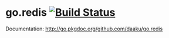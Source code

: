 go.redis [![Build Status](https://secure.travis-ci.org/daaku/go.redis.png)](http://travis-ci.org/daaku/go.redis)
========

Documentation: http://go.pkgdoc.org/github.com/daaku/go.redis
